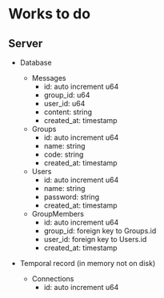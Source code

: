 # Works to do

## Server

- Database
  - Messages
    - id: auto increment u64
    - group_id: u64
    - user_id: u64
    - content: string
    - created_at: timestamp
  - Groups
    - id: auto increment u64
    - name: string
    - code: string
    - created_at: timestamp
  - Users
    - id: auto increment u64
    - name: string
    - password: string
    - created_at: timestamp
  - GroupMembers
    - id: auto increment u64
    - group_id: foreign key to Groups.id
    - user_id: foreign key to Users.id
    - created_at: timestamp

- Temporal record (in memory not on disk)
  - Connections
    - id: auto increment u64
